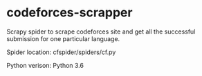 # codeforces-scrapper
Scrapy spider to scrape codeforces site and get all the successful submission for one particular language.

Spider location: cfspider/spiders/cf.py

Python verison: Python 3.6
